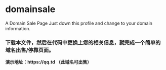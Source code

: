 # domainsale
A Domain Sale Page
Just down this profile and change to your domain information.<br>
<h3>下载本文件，然后在代码中更换上您的相关信息，就完成一个简单的域名出售/停靠页面。</h3>
<b>演示地址：https://qq.td   （此域名可出售）</b>
